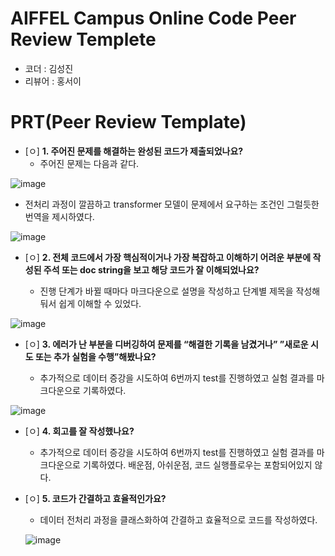 # AIFFEL Campus Online Code Peer Review Templete
- 코더 : 김성진
- 리뷰어 : 홍서이


# PRT(Peer Review Template)
- [ㅇ]  **1. 주어진 문제를 해결하는 완성된 코드가 제출되었나요?**
    - 주어진 문제는 다음과 같다.
 
      
![image](https://github.com/hongseoi/aiffel_goingdeeper/assets/90823683/2206180a-79a7-48d9-b3ea-26d964e70fd3)


- 전처리 과정이 깔끔하고 transformer 모델이 문제에서 요구하는 조건인 그럴듯한 번역을 제시하였다.


![image](https://github.com/hongseoi/aiffel_goingdeeper/assets/90823683/44d571db-db4a-44a6-91d3-7b4fcfff31ca)

   
- [ㅇ]  **2. 전체 코드에서 가장 핵심적이거나 가장 복잡하고 이해하기 어려운 부분에 작성된 
  주석 또는 doc string을 보고 해당 코드가 잘 이해되었나요?**

  - 진행 단계가 바뀔 때마다 마크다운으로 설명을 작성하고 단계별 제목을 작성해둬서 쉽게 이해할 수 있었다.
 
    
 ![image](https://github.com/hongseoi/aiffel_goingdeeper/assets/90823683/04ad6ed2-4ab4-4c03-b481-fd5ec6a5188b)

  
- [ㅇ]  **3. 에러가 난 부분을 디버깅하여 문제를 “해결한 기록을 남겼거나” 
  ”새로운 시도 또는 추가 실험을 수행”해봤나요?**


  - 추가적으로 데이터 증강을 시도하여 6번까지 test를 진행하였고 실험 결과를 마크다운으로 기록하였다.
 
    
![image](https://github.com/hongseoi/aiffel_goingdeeper/assets/90823683/c4268db6-d826-4879-af9e-b1edc1b01353)

  
- [ㅇ]  **4. 회고를 잘 작성했나요?**

  
  - 추가적으로 데이터 증강을 시도하여 6번까지 test를 진행하였고 실험 결과를 마크다운으로 기록하였다. 배운점, 아쉬운점, 코드 실행플로우는 포함되어있지 않다.

    
- [ㅇ]  **5. 코드가 간결하고 효율적인가요?**

  
  - 데이터 전처리 과정을 클래스화하여 간결하고 효율적으로 코드를 작성하였다.
 
    
  ![image](https://github.com/hongseoi/aiffel_goingdeeper/assets/90823683/f6f2715d-3d2c-4c6d-b253-068ef91785f0)


